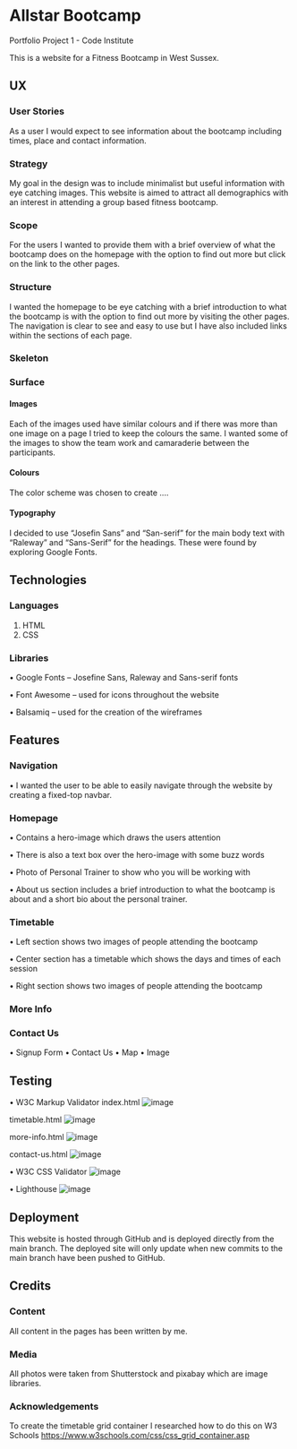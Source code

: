 # Allstar Bootcamp
Portfolio Project 1 - Code Institute

This is a website for a Fitness Bootcamp in West Sussex.

## UX
### User Stories
As a user I would expect to see information about the bootcamp including times, place and contact information.

### Strategy
My goal in the design was to include minimalist but useful information with eye catching images. This website is aimed to attract all demographics with an interest in attending a group based fitness bootcamp.

### Scope
For the users I wanted to provide them with a brief overview of what the bootcamp does on the homepage with the option to find out more but click on the link to the other pages.

### Structure
I wanted the homepage to be eye catching with a brief introduction to what the bootcamp is with the option to find out more by visiting the other pages. The navigation is clear to see and easy to use but I have also included links within the sections of each page.

### Skeleton

### Surface
#### Images
Each of the images used have similar colours and if there was more than one image on a page I tried to keep the colours the same. I wanted some of the images to show the team work and camaraderie between the participants.

#### Colours
The color scheme was chosen to create ....

#### Typography
I decided to use “Josefin Sans” and “San-serif” for the main body text with “Raleway” and “Sans-Serif” for the headings. These were found by exploring Google Fonts.

## Technologies
### Languages
1.	HTML
2.	CSS

### Libraries
•	Google Fonts – Josefine Sans, Raleway and Sans-serif fonts

•	Font Awesome – used for icons throughout the website

•	Balsamiq – used for the creation of the wireframes

## Features
### Navigation
•	I wanted the user to be able to easily navigate through the website by creating a fixed-top navbar.
### Homepage
•	Contains a hero-image which draws the users attention 

•	There is also a text box over the hero-image with some buzz words

•	Photo of Personal Trainer to show who you will be working with

•	About us section includes a brief introduction to what the bootcamp is about and a short bio about the personal trainer.

### Timetable
•	Left section shows two images of people attending the bootcamp

•	Center section has a timetable which shows the days and times of each session

•	Right section shows two images of people attending the bootcamp

### More Info

### Contact Us
•	Signup Form
•	Contact Us
•	Map
•	Image


## Testing
•	W3C Markup Validator
index.html
![image](https://user-images.githubusercontent.com/85178695/127752143-5caeec8d-865c-441e-84b2-28bbf48b6158.png)

timetable.html
![image](https://user-images.githubusercontent.com/85178695/127752144-021dac46-5dcf-45b7-b556-71a61d342d32.png)

more-info.html
![image](https://user-images.githubusercontent.com/85178695/127752147-d97c6e2c-8465-40e2-8489-654ad3203d61.png)

contact-us.html
![image](https://user-images.githubusercontent.com/85178695/127752148-e90b0261-f2f3-4394-b947-1a3104834c2c.png)


•	W3C CSS Validator
![image](https://user-images.githubusercontent.com/85178695/127752165-5093ee9b-d3b6-421f-8d85-8f14808edc39.png)

•	Lighthouse
![image](https://user-images.githubusercontent.com/85178695/127752187-4f481b3c-010b-4396-90f7-ecbaf64033ab.png)


## Deployment
This website is hosted through GitHub and is deployed directly from the main branch. The deployed site will only update when new commits to the main branch have been pushed to GitHub.
## Credits
### Content
All content in the pages has been written by me.
### Media
All photos were taken from Shutterstock and pixabay which are image libraries.
### Acknowledgements
To create the timetable grid container I researched how to do this on W3 Schools https://www.w3schools.com/css/css_grid_container.asp






